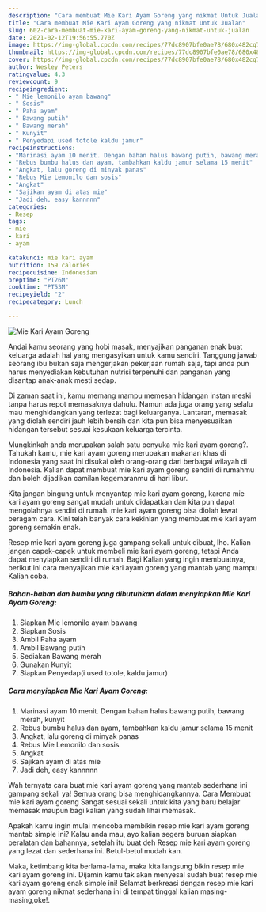 ```yaml
---
description: "Cara membuat Mie Kari Ayam Goreng yang nikmat Untuk Jualan"
title: "Cara membuat Mie Kari Ayam Goreng yang nikmat Untuk Jualan"
slug: 602-cara-membuat-mie-kari-ayam-goreng-yang-nikmat-untuk-jualan
date: 2021-02-12T19:56:55.770Z
image: https://img-global.cpcdn.com/recipes/77dc8907bfe0ae78/680x482cq70/mie-kari-ayam-goreng-foto-resep-utama.jpg
thumbnail: https://img-global.cpcdn.com/recipes/77dc8907bfe0ae78/680x482cq70/mie-kari-ayam-goreng-foto-resep-utama.jpg
cover: https://img-global.cpcdn.com/recipes/77dc8907bfe0ae78/680x482cq70/mie-kari-ayam-goreng-foto-resep-utama.jpg
author: Wesley Peters
ratingvalue: 4.3
reviewcount: 9
recipeingredient:
- " Mie lemonilo ayam bawang"
- " Sosis"
- " Paha ayam"
- " Bawang putih"
- " Bawang merah"
- " Kunyit"
- " Penyedapi used totole kaldu jamur"
recipeinstructions:
- "Marinasi ayam 10 menit. Dengan bahan halus bawang putih, bawang merah, kunyit"
- "Rebus bumbu halus dan ayam, tambahkan kaldu jamur selama 15 menit"
- "Angkat, lalu goreng di minyak panas"
- "Rebus Mie Lemonilo dan sosis"
- "Angkat"
- "Sajikan ayam di atas mie"
- "Jadi deh, easy kannnnn"
categories:
- Resep
tags:
- mie
- kari
- ayam

katakunci: mie kari ayam 
nutrition: 159 calories
recipecuisine: Indonesian
preptime: "PT26M"
cooktime: "PT53M"
recipeyield: "2"
recipecategory: Lunch

---
```



![Mie Kari Ayam Goreng](https://img-global.cpcdn.com/recipes/77dc8907bfe0ae78/680x482cq70/mie-kari-ayam-goreng-foto-resep-utama.jpg)

Andai kamu seorang yang hobi masak, menyajikan panganan enak buat keluarga adalah hal yang mengasyikan untuk kamu sendiri. Tanggung jawab seorang ibu bukan saja mengerjakan pekerjaan rumah saja, tapi anda pun harus menyediakan kebutuhan nutrisi terpenuhi dan panganan yang disantap anak-anak mesti sedap.

Di zaman  saat ini, kamu memang mampu memesan hidangan instan meski tanpa harus repot memasaknya dahulu. Namun ada juga orang yang selalu mau menghidangkan yang terlezat bagi keluarganya. Lantaran, memasak yang diolah sendiri jauh lebih bersih dan kita pun bisa menyesuaikan hidangan tersebut sesuai kesukaan keluarga tercinta. 



Mungkinkah anda merupakan salah satu penyuka mie kari ayam goreng?. Tahukah kamu, mie kari ayam goreng merupakan makanan khas di Indonesia yang saat ini disukai oleh orang-orang dari berbagai wilayah di Indonesia. Kalian dapat membuat mie kari ayam goreng sendiri di rumahmu dan boleh dijadikan camilan kegemaranmu di hari libur.

Kita jangan bingung untuk menyantap mie kari ayam goreng, karena mie kari ayam goreng sangat mudah untuk didapatkan dan kita pun dapat mengolahnya sendiri di rumah. mie kari ayam goreng bisa diolah lewat beragam cara. Kini telah banyak cara kekinian yang membuat mie kari ayam goreng semakin enak.

Resep mie kari ayam goreng juga gampang sekali untuk dibuat, lho. Kalian jangan capek-capek untuk membeli mie kari ayam goreng, tetapi Anda dapat menyiapkan sendiri di rumah. Bagi Kalian yang ingin membuatnya, berikut ini cara menyajikan mie kari ayam goreng yang mantab yang mampu Kalian coba.

<!--inarticleads1-->

##### Bahan-bahan dan bumbu yang dibutuhkan dalam menyiapkan Mie Kari Ayam Goreng:

1. Siapkan  Mie lemonilo ayam bawang
1. Siapkan  Sosis
1. Ambil  Paha ayam
1. Ambil  Bawang putih
1. Sediakan  Bawang merah
1. Gunakan  Kunyit
1. Siapkan  Penyedap(i used totole, kaldu jamur)




<!--inarticleads2-->

##### Cara menyiapkan Mie Kari Ayam Goreng:

1. Marinasi ayam 10 menit. Dengan bahan halus bawang putih, bawang merah, kunyit
1. Rebus bumbu halus dan ayam, tambahkan kaldu jamur selama 15 menit
1. Angkat, lalu goreng di minyak panas
1. Rebus Mie Lemonilo dan sosis
1. Angkat
1. Sajikan ayam di atas mie
1. Jadi deh, easy kannnnn




Wah ternyata cara buat mie kari ayam goreng yang mantab sederhana ini gampang sekali ya! Semua orang bisa menghidangkannya. Cara Membuat mie kari ayam goreng Sangat sesuai sekali untuk kita yang baru belajar memasak maupun bagi kalian yang sudah lihai memasak.

Apakah kamu ingin mulai mencoba membikin resep mie kari ayam goreng mantab simple ini? Kalau anda mau, ayo kalian segera buruan siapkan peralatan dan bahannya, setelah itu buat deh Resep mie kari ayam goreng yang lezat dan sederhana ini. Betul-betul mudah kan. 

Maka, ketimbang kita berlama-lama, maka kita langsung bikin resep mie kari ayam goreng ini. Dijamin kamu tak akan menyesal sudah buat resep mie kari ayam goreng enak simple ini! Selamat berkreasi dengan resep mie kari ayam goreng nikmat sederhana ini di tempat tinggal kalian masing-masing,oke!.

